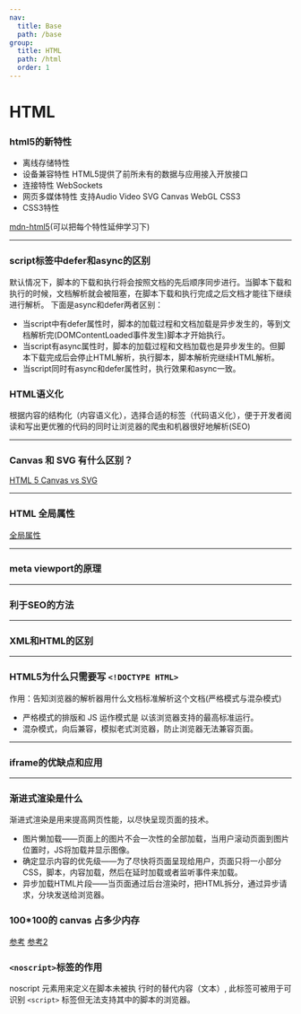 ```yaml
---
nav:
  title: Base
  path: /base
group:
  title: HTML
  path: /html
  order: 1
---
```


# HTML

### html5的新特性
- 离线存储特性
- 设备兼容特性 HTML5提供了前所未有的数据与应用接入开放接口
- 连接特性 WebSockets
- 网页多媒体特性 支持Audio Video SVG Canvas WebGL CSS3
- CSS3特性

[mdn-html5](https://developer.mozilla.org/zh-CN/docs/Web/Guide/HTML/HTML5)(可以把每个特性延伸学习下)

---

### script标签中defer和async的区别

默认情况下，脚本的下载和执行将会按照文档的先后顺序同步进行。当脚本下载和执行的时候，文档解析就会被阻塞，在脚本下载和执行完成之后文档才能往下继续进行解析。
下面是async和defer两者区别：
- 当script中有defer属性时，脚本的加载过程和文档加载是异步发生的，等到文档解析完(DOMContentLoaded事件发生)脚本才开始执行。
- 当script有async属性时，脚本的加载过程和文档加载也是异步发生的。但脚本下载完成后会停止HTML解析，执行脚本，脚本解析完继续HTML解析。
- 当script同时有async和defer属性时，执行效果和async一致。


### HTML语义化
根据内容的结构化（内容语义化），选择合适的标签（代码语义化），便于开发者阅读和写出更优雅的代码的同时让浏览器的爬虫和机器很好地解析(SEO)

---

### Canvas 和 SVG 有什么区别？
[HTML 5 Canvas vs SVG](https://www.w3school.com.cn/html5/html_5_canvas_vs_svg.asp)

--- 

### HTML 全局属性
[全局属性](https://developer.mozilla.org/zh-CN/docs/Web/HTML/Global_attributes)

---

### meta viewport的原理
---

### 利于SEO的方法
---

### XML和HTML的区别

--- 

### HTML5为什么只需要写 `<!DOCTYPE HTML>`
作用：告知浏览器的解析器用什么文档标准解析这个文档(严格模式与混杂模式)
- 严格模式的排版和 JS 运作模式是 以该浏览器支持的最高标准运行。
- 混杂模式，向后兼容，模拟老式浏览器，防止浏览器无法兼容页面。
--- 
### iframe的优缺点和应用
--- 

### 渐进式渲染是什么
渐进式渲染是用来提高网页性能，以尽快呈现页面的技术。
- 图片懒加载——页面上的图片不会一次性的全部加载，当用户滚动页面到图片位置时，JS将加载并显示图像。
- 确定显示内容的优先级——为了尽快将页面呈现给用户，页面只将一小部分CSS，脚本，内容加载，然后在延时加载或者监听事件来加载。
- 异步加载HTML片段——当页面通过后台渲染时，把HTML拆分，通过异步请求，分块发送给浏览器。

### 100*100的 canvas 占多少内存
[参考](https://www.jianshu.com/p/27dd0e802809)
[参考2](https://juejin.cn/post/6844903704139661326)

### `<noscript>`标签的作用
noscript 元素用来定义在脚本未被执 行时的替代内容（文本）, 此标签可被用于可识别 `<script>` 标签但无法支持其中的脚本的浏览器。


